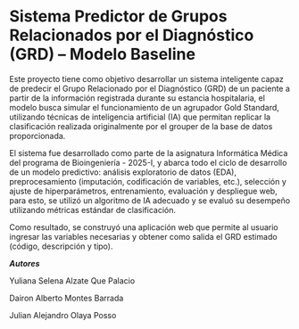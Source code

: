 
# Sistema Predictor de Grupos Relacionados por el Diagnóstico (GRD) – Modelo Baseline

Este proyecto tiene como objetivo desarrollar un sistema inteligente capaz de predecir el Grupo Relacionado por el Diagnóstico (GRD) de un paciente a partir de la información registrada durante su estancia hospitalaria, el modelo busca simular el funcionamiento de un agrupador Gold Standard, utilizando técnicas de inteligencia artificial (IA) que permitan replicar la clasificación realizada originalmente por el grouper de la base de datos proporcionada.

El sistema fue desarrollado como parte de la asignatura Informática Médica del programa de Bioingeniería - 2025-I, y abarca todo el ciclo de desarrollo de un modelo predictivo: análisis exploratorio de datos (EDA), preprocesamiento (imputación, codificación de variables, etc.), selección y ajuste de hiperparámetros, entrenamiento, evaluación y despliegue web, para esto, se utilizó un algoritmo de IA adecuado y se evaluó su desempeño utilizando métricas estándar de clasificación.

Como resultado, se construyó una aplicación web que permite al usuario ingresar las variables necesarias y obtener como salida el GRD estimado (código, descripción y tipo).

***Autores***

Yuliana Selena Alzate Que Palacio

Dairon Alberto Montes Barrada

Julian Alejandro Olaya Posso
